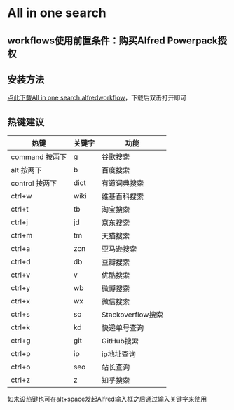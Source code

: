 # All in one search

## workflows使用前置条件：购买Alfred Powerpack授权

## 安装方法
[点此下载All in one search.alfredworkflow](https://github.com/huahuayu/all-in-one-search-workflows/blob/master/All%20in%20one%20search.alfredworkflow)，下载后双击打开即可

## 热键建议

| 热键 |关键字| 功能 |
| --- | --- | --- |
| command 按两下 | g | 谷歌搜索 |
| alt 按两下 | b | 百度搜索 |
| control 按两下 | dict | 有道词典搜索 |
| ctrl+w | wiki | 维基百科搜索 |
| ctrl+t | tb | 淘宝搜索 |
| ctrl+j | jd | 京东搜索 |
| ctrl+m | tm | 天猫搜索 |
| ctrl+a | zcn | 亚马逊搜索 |
| ctrl+d | db | 豆瓣搜索 |
| ctrl+v | v | 优酷搜索 |
| ctrl+y | wb | 微博搜索 |
| ctrl+x | wx | 微信搜索 |
| ctrl+s | so | Stackoverflow搜索 |
| ctrl+k | kd | 快递单号查询 |
| ctrl+g | git | GitHub搜索 |
| ctrl+p | ip | ip地址查询 |
| ctrl+o | seo | 站长查询 |
| ctrl+z | z | 知乎搜索 |

如未设热键也可在alt+space发起Alfred输入框之后通过输入关键字来使用


